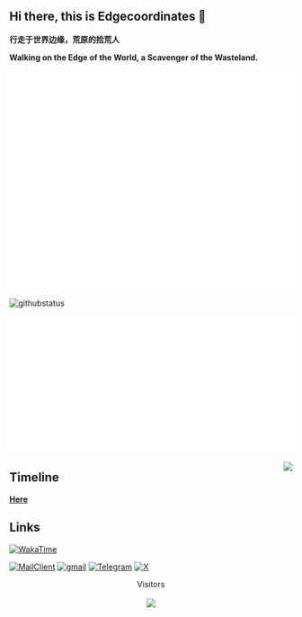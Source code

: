 
## Hi there, this is Edgecoordinates 👋

**行走于世界边缘，荒原的拾荒人**

**Walking on the Edge of the World, a Scavenger of the Wasteland.**


![Metrics](github-metrics.svg)

![githubstatus](https://github-readme-stats.vercel.app/api?username=edge-coordinates&show_icons=true&theme=radical)

![Metrics_wakatime](metrics.plugin.wakatime.svg)

<img src="https://view.moezx.cc/images/2021/02/25/7217294a8cb992d37eceeb8f5a01d100.gif" height="60" align="right"/>

## Timeline
**[Here](./Timeline.md)**

## Links

[<img height="26" src="https://shields.io/badge/WakaTime-FF1985.svg?style=flat-square&logo=wakatime" alt="WakaTime" />](https://wakatime.com/@Edgecoordinates)

[<img height="26" src="https://shields.io/badge/MailClient-30B980.svg?style=flat-square&logo=amazonsimpleemailservice" alt="MailClient" />](mailto:edgecoordinates@gmail.com?subject=Hello)
[<img height="26" src="https://shields.io/badge/Gmail-005FF9.svg?style=flat-square&logo=gmail" alt="gmail" />](https://mail.google.com/mail/u/0/?view=cm&fs=1&to=edgecoordinates@gmail.com&su=Hello)
[<img height="26" src="https://shields.io/badge/telegram-ffffff.svg?style=flat-square&logo=telegram" alt="Telegram" />](https://t.me/edge_wasteland)
[<img height="26" src="https://shields.io/badge/Twitter-0096FF.svg?style=flat-square&logo=x" alt="X" />](https://x.com/ecoordinates)

<p align="center">Visitors<br><br><img src='https://profile-counter.glitch.me/edge-coordinates/count.svg'/></p>    
